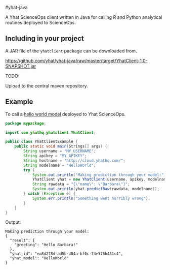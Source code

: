 #yhat-java

A Yhat ScienceOps client written in Java for calling R and Python analytical routines deployed to ScienceOps.

## Including in your project

A JAR file of the `yhatclient` package can be downloaded from.

https://github.com/yhat/yhat-java/raw/master/target/YhatClient-1.0-SNAPSHOT.jar

TODO:

Upload to the central maven repository.

## Example

To call a [hello world model](https://docs.yhathq.com/python/examples/hello-world) deployed to Yhat ScienceOps.

```java
package mypackage;

import com.yhathq.yhatclient.YhatClient;

public class YhatClientExample {
    public static void main(Strings[] args) {
        String username = "MY_USERNAME";
        String apikey = "MY_APIKEY";
        String hostname = "http://cloud.yhathq.com/";
        String modelname = "HelloWorld";
        try {
            System.out.println("Making prediction through your model:");
            YhatClient yhat = new YhatClient(username, apikey, modelname);
            String rawdata = "{\"name\": \"Barbara\"}";
            System.out.println(yhat.predictRaw(rawdata, modelname));
        } catch (Exception e) {
            System.err.println("Something went horribly wrong");
        }
    }
}
```

Output:
```
Making prediction through your model:
{
  "result": {
    "greeting": "Hello Barbara!"
  },
  "yhat_id": "ea8d278d-ad5b-484a-bf0c-74e575b451c4",
  "yhat_model": "HelloWorld"
}
```
